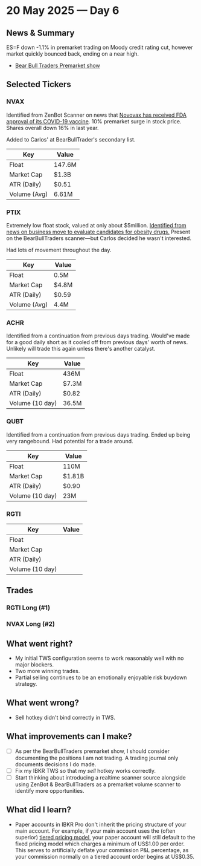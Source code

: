 # 20 May 2025 — Day 6

## News & Summary

ES=F down -1.1% in premarket trading on Moody credit rating cut, however market quickly bounced back, ending on a near high.

- [Bear Bull Traders Premarket show](https://www.youtube.com/watch?v=qYXYVd2p1nc)

## Selected Tickers

### NVAX

Identified from ZenBot Scanner on news that [Novovax has received FDA approval of its COVID-19 vaccine](https://finance.yahoo.com/news/novavax-shares-jump-long-awaited-111605501.html). 10% premarket surge in stock price. Shares overall down 16% in last year.

Added to Carlos' at BearBullTrader's secondary list.

| Key          | Value  |
| ------------ | ------ |
| Float        | 147.6M |
| Market Cap   | $1.3B  |
| ATR (Daily)  | $0.51  |
| Volume (Avg) | 6.61M  |

### PTIX

Extremely low float stock, valued at only about $5million. [Identified from news on business move to evaluate candidates for obesity drugs.](https://finance.yahoo.com/news/protagenic-therapeutics-phytanix-announce-business-114300427.html) Present on the BearBullTraders scanner—but Carlos decided he wasn't interested.

Had lots of movement throughout the day.

| Key          | Value |
| ------------ | ----- |
| Float        | 0.5M  |
| Market Cap   | $4.8M |
| ATR (Daily)  | $0.59 |
| Volume (Avg) | 4.4M  |

### ACHR

Identified from a continuation from previous days trading. Would've made for a good daily short as it cooled off from previous days' worth of news. Unlikely will trade this again unless there's another catalyst.

| Key             | Value |
| --------------- | ----- |
| Float           | 436M  |
| Market Cap      | $7.3M |
| ATR (Daily)     | $0.82 |
| Volume (10 day) | 36.5M |

### QUBT

Identified from a continuation from previous days trading. Ended up being very rangebound. Had potential for a trade around.

| Key             | Value  |
| --------------- | ------ |
| Float           | 110M   |
| Market Cap      | $1.81B |
| ATR (Daily)     | $0.90  |
| Volume (10 day) | 23M    |

### RGTI

| Key             | Value |
| --------------- | ----- |
| Float           |       |
| Market Cap      |       |
| ATR (Daily)     |       |
| Volume (10 day) |       |

## Trades

### RGTI Long (#1)

### NVAX Long (#2)

## What went right?

- My initial TWS configuration seems to work reasonably well with no major blockers.
- Two more winning trades.
- Partial selling continues to be an emotionally enjoyable risk buydown strategy. 

## What went wrong?

- Sell hotkey didn't bind correctly in TWS.

## What improvements can I make?

- [ ] As per the BearBullTraders premarket show, I should consider documenting the positions I am not trading. A trading journal only documents decisions I do made.
- [ ] Fix my IBKR TWS so that my _sell_ hotkey works correctly.
- [ ] Start thinking about introducing a realtime scanner source alongside using ZenBot & BearBullTraders as a premarket volume scanner to identify more opportunities. 

## What did I learn?

- Paper accounts in IBKR Pro don't inherit the pricing structure of your main account. For example, if your main account uses the (often superior) [tiered pricing model](https://www.interactivebrokers.com/en/pricing/commissions-stocks.php), your paper account will still default to the fixed pricing model which charges a minimum of US$1.00 per order.
  This serves to artificially deflate your commission P&L percentage, as your commission normally on a tiered account order begins at US$0.35.
